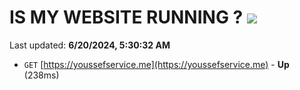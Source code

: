 # IS MY WEBSITE RUNNING ? [![](https://img.shields.io/static/v1?label=Sponsor&message=%E2%9D%A4&logo=GitHub&color=%23fe8e86)](https://github.com/sponsors/Youssef-Lehmam)

Last updated: **6/20/2024, 5:30:32 AM**

- `GET` [https://youssefservice.me](https://youssefservice.me) - **Up** (238ms)
